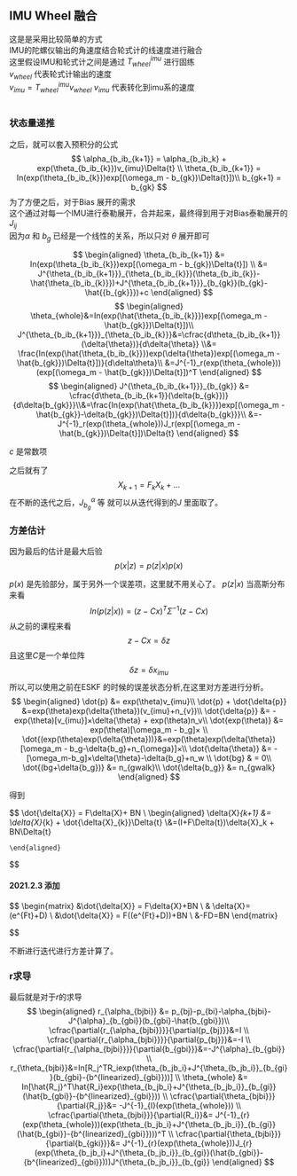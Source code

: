 ## IMU Wheel 融合 

这是是采用比较简单的方式<br>
IMU的陀螺仪输出的角速度结合轮式计的线速度进行融合<br>
这里假设IMU和轮式计之间是通过 $T^{imu}_{wheel}$ 进行固练<br>
$v_{wheel}$ 代表轮式计输出的速度<br>
$v_{imu} =T^{imu}_{wheel}v_{wheel}$
$v_{imu}$ 代表转化到imu系的速度<br>
<br>



### 状态量递推
之后，就可以套入预积分的公式
$$
    \alpha_{b_ib_{k+1}} = \alpha_{b_ib_k} + exp(\theta_{b_ib_{k}})v_{imu}\Delta{t} \\
    \theta_{b_ib_{k+1}} = In(exp(\theta_{b_ib_{k}})exp[(\omega_m - b_{gk})\Delta{t}])\\
    b_{gk+1} = b_{gk}
$$
为了方便之后，对于Bias 展开的需求<br>
这个通过对每一个IMU进行泰勒展开，合并起来，最终得到用于对Bias泰勒展开的$J_{ij}$<br>
因为$\alpha$ 和 $b_g$ 已经是一个线性的关系，所以只对 $\theta$ 展开即可

$$
        \begin{aligned}
        \theta_{b_ib_{k+1}} &= In(exp(\theta_{b_ib_{k}})exp[(\omega_m - b_{gk})\Delta{t}])
        \\
        &= J^{\theta_{b_ib_{k+1}}}_{\theta_{b_ib_{k}}}(\theta_{b_ib_{k}}-\hat{\theta_{b_ib_{k}}})+J^{\theta_{b_ib_{k+1}}}_{b_{gk}}(b_{gk}-\hat{{b_{gk}}})+c
        \end{aligned}
$$
$$
    \begin{aligned}
    \theta_{whole}&=In(exp(\hat{\theta_{b_ib_{k}}})exp[(\omega_m - \hat{b_{gk}})\Delta{t}])\\
    J^{\theta_{b_ib_{k+1}}}_{\theta_{b_ib_{k}}}&=\cfrac{d\theta_{b_ib_{k+1}}(\delta{\theta})}{d\delta{\theta}} \\&= \frac{In(exp(\hat{\theta_{b_ib_{k}}})exp(\delta{\theta})exp[(\omega_m - \hat{b_{gk}})\Delta{t}])}{d\delta\theta}\\
    &=J^{-1}_r(exp(\theta_{whole}))(exp[(\omega_m - \hat{b_{gk}})\Delta{t}])^T
    \end{aligned}
$$
$$
    \begin{aligned}
    J^{\theta_{b_ib_{k+1}}}_{b_{gk}} &= \cfrac{d\theta_{b_ib_{k+1}}(\delta{b_{gk}})}{d\delta{b_{gk}}}\\&=\frac{In(exp(\hat{\theta_{b_ib_{k}}})exp[(\omega_m - \hat{b_{gk}}-\delta{b_{gk}})\Delta{t}])}{d\delta{b_{gk}}}\\
    &=-J^{-1}_r(exp(\theta_{whole}))J_r(exp[(\omega_m - \hat{b_{gk}})\Delta{t}])\Delta{t}
    \end{aligned}
$$

$c$ 是常数项

之后就有了
$$
    X_{k+1} = F_{k}X_{k} + ... 
$$
在不断的迭代之后，$J^{\alpha}_{b_g}$ 等 就可以从迭代得到的$J$ 里面取了。


### 方差估计

因为最后的估计是最大后验
$$
    p(x|z) = p(z|x)p(x)
$$

$p(x)$ 是先验部分，属于另外一个误差项，这里就不用关心了。
$p(z|x)$ 当高斯分布来看
$$
    In(p(z|x)) = (z-Cx)^{T}\Sigma^{-1}(z-Cx)
$$
从之前的课程来看<br>
$$z-Cx = \delta{z}$$
且这里$C$是一个单位阵
$$\delta{z} = \delta{x_{imu}}$$
所以,可以使用之前在ESKF 的时候的误差状态分析,在这里对方差进行分析。
$$
    \begin{aligned}
    \dot{p} &= exp(\theta)v_{imu}\\
    \dot{p} + \dot{\delta{p}} &=exp(\theta)exp(\delta{\theta})(v_{imu}+n_{v})\\
    \dot{\delta{p}} &= -exp(\theta)[v_{imu}]×\delta{\theta} + exp(\theta)n_v\\
    \dot{exp(\theta)} &= exp(\theta)[\omega_m - b_g]× \\
    \dot{(exp(\theta)exp(\delta{\theta}))}&=exp(\theta)exp(\delta{\theta})[\omega_m - b_g-\delta{b_g}+n_{\omega}]×\\
    \dot{\delta{\theta}} &= -[\omega_m-b_g]×\delta{\theta}-\delta{b_g}+n_w \\
    \dot{bg} & = 0\\
    \dot{(bg+\delta{b_g})} &= n_{gwalk}\\
       \dot{\delta{b_g}} &= n_{gwalk}
    \end{aligned}
$$

得到

$$
    \dot{\delta{X}} = F\delta{X}+ BN
    \\
    \begin{aligned}
    \delta{X}_{k+1} &= \delta{X}_{k} +  \dot{\delta{X}_{k}}\Delta{t}
    \\&=(I+F\Delta{t})\delta{X}_k + BN\Delta{t}
    
    \end{aligned}
$$

#### 2021.2.3 添加
$$
\begin{matrix}
    &\dot{\delta{X}} = F\delta{X}+BN
    \\
    & \delta{X}= (e^{Ft}+D)
    \\
    &\dot{\delta{X}} = F((e^{Ft}+D))+BN
    \\
    &-FD=BN
\end{matrix}


$$



不断进行迭代进行方差计算了。

### r求导
最后就是对于$r$的求导
$$
    \begin{aligned}
    r_{\alpha_{bjbi}} &= p_{bj}-p_{bi}-\alpha_{bjbi}-J^{\alpha}_{b_{gbi}}(b_{gbi}-\hat{b_{gbi}})\\
    \cfrac{\partial{r_{\alpha_{bjbi}}}}{\partial{p_{bj}}}&=I
    \\
    \cfrac{\partial{r_{\alpha_{bjbi}}}}{\partial{p_{bj}}}&=-I
    \\
    \cfrac{\partial{r_{\alpha_{bjbi}}}}{\partial{b_{gbi}}}&=-J^{\alpha}_{b_{gbi}}
    \\
    r_{\theta_{bjbi}}&=In[R_j^TR_iexp(\theta_{b_jb_i}+J^{\theta_{b_jb_i}}_{b_{gi}}(b_{gbi}-{b^{linearized}_{gbi}}))]
    \\
    \theta_{whole} &= In[\hat{R_j}^T\hat{R_i}exp(\theta_{b_jb_i}+J^{\theta_{b_jb_i}}_{b_{gi}}(\hat{b_{gbi}}-{b^{linearized}_{gbi}}))
    \\
    \cfrac{\partial{\theta_{bjbi}}}{\partial{R_j}}&= -J^{-1}_{l}(exp(\theta_{whole}))
    \\
    \cfrac{\partial{\theta_{bjbi}}}{\partial{R_i}}&= J^{-1}_{r}(exp(\theta_{whole}))(exp(\theta_{b_jb_i}+J^{\theta_{b_jb_i}}_{b_{gi}}(\hat{b_{gbi}}-{b^{linearized}_{gbi}})))^T
    \\
    \cfrac{\partial{\theta_{bjbi}}}{\partial{b_{gki}}}&= J^{-1}_{r}(exp(\theta_{whole}))J_{r}(exp(\theta_{b_jb_i}+J^{\theta_{b_jb_i}}_{b_{gi}}(\hat{b_{gbi}}-{b^{linearized}_{gbi}})))J^{\theta_{b_jb_i}}_{b_{gi}}
    \end{aligned}
$$